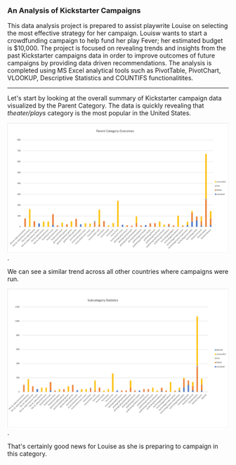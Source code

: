 ### An Analysis of Kickstarter Campaigns

This data analysis project is prepared to assist playwrite Louise on selecting the most effective strategy for her campaign. Louisw wants to start a crowdfunding campaign to help fund her play Fever; her estimated budget is $10,000. The project is focused on revealing trends and insights from the past Kickstarter campaigns data in order to improve outcomes of future campaigns by providing data driven recommendations.  The analysis is completed using MS Excel analytical tools such as PivotTable, PivotChart, VLOOKUP, Descriptive Statistics and COUNTIFS functionalitites.   

---
Let's start by looking at the overall summary of Kickstarter campaign data visualized by the Parent Category. The data is quickly revealing that *theater/plays* category is the most popular in the United States.

![Chart 1 - Parent Category Outcome](https://github.com/AnnaS0272/kickstarter-analysis/blob/master/Chart%201%20-%20Parent%20Category%20Outcome.png).

We can see a similar trend across all other countries where campaigns were run. 

![Chart 3 - Subcategory Statistics](https://github.com/AnnaS0272/kickstarter-analysis/blob/master/Chart%203%20-%20Subcategory%20Statistics.png). 

That's certainly good news for Louise as she is preparing to campaign in this category. 
